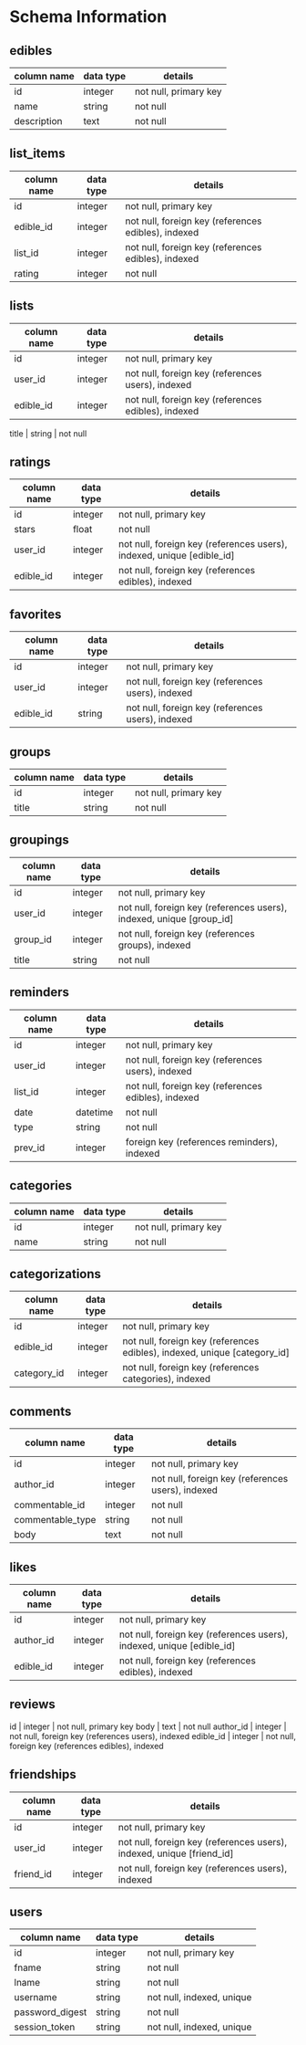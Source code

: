 # Schema Information

## edibles
column name | data type | details
------------|-----------|-----------------------
id          | integer   | not null, primary key
name        | string    | not null
description | text      | not null

## list_items
column name | data type | details
------------|-----------|-----------------------
id          | integer   | not null, primary key
edible_id   | integer   | not null, foreign key (references edibles), indexed
list_id     | integer   | not null, foreign key (references edibles), indexed
rating      | integer   | not null

## lists
column name | data type | details
------------|-----------|-----------------------
id          | integer   | not null, primary key
user_id     | integer   | not null, foreign key (references users), indexed
edible_id   | integer   | not null, foreign key (references edibles), indexed

title       | string    | not null

## ratings
column name | data type | details
------------|-----------|-----------------------
id          | integer   | not null, primary key
stars       | float     | not null
user_id   | integer   | not null, foreign key (references users), indexed, unique [edible_id]
edible_id   | integer   | not null, foreign key (references edibles), indexed

## favorites
column name | data type | details
------------|-----------|-----------------------
id          | integer   | not null, primary key
user_id     | integer   | not null, foreign key (references users), indexed
edible_id   | string    | not null, foreign key (references users), indexed

## groups
column name | data type | details
------------|-----------|-----------------------
id          | integer   | not null, primary key
title       | string    | not null

## groupings
column name | data type | details
------------|-----------|-----------------------
id          | integer   | not null, primary key
user_id     | integer   | not null, foreign key (references users), indexed, unique [group_id]
group_id    | integer   | not null, foreign key (references groups), indexed
title       | string    | not null

## reminders
column name | data type | details
------------|-----------|-----------------------
id          | integer   | not null, primary key
user_id     | integer   | not null, foreign key (references users), indexed
list_id     | integer   | not null, foreign key (references edibles), indexed
date        | datetime  | not null
type        | string    | not null
prev_id     | integer   | foreign key (references reminders), indexed

## categories
column name | data type | details
------------|-----------|-----------------------
id          | integer   | not null, primary key
name        | string    | not null

## categorizations
column name | data type | details
------------|-----------|-----------------------
id          | integer   | not null, primary key
edible_id   | integer   | not null, foreign key (references edibles), indexed, unique [category_id]
category_id | integer   | not null, foreign key (references categories), indexed

## comments
column name     | data type | details
----------------|-----------|-----------------------
id              | integer   | not null, primary key
author_id       | integer   | not null, foreign key (references users), indexed
commentable_id  | integer   | not null
commentable_type| string    | not null
body            | text      | not null

## likes
column name | data type | details
------------|-----------|-----------------------
id          | integer   | not null, primary key
author_id   | integer   | not null, foreign key (references users), indexed, unique [edible_id]
edible_id   | integer   | not null, foreign key (references edibles), indexed

## reviews
id          | integer   | not null, primary key
body        | text      | not null
author_id   | integer   | not null, foreign key (references users), indexed
edible_id   | integer   | not null, foreign key (references edibles), indexed

## friendships
column name     | data type | details
----------------|-----------|-----------------------
id              | integer   | not null, primary key
user_id         | integer   | not null, foreign key (references users), indexed, unique [friend_id]
friend_id       | integer   | not null, foreign key (references users), indexed

## users
column name     | data type | details
----------------|-----------|-----------------------
id              | integer   | not null, primary key
fname           | string    | not null
lname           | string    | not null
username        | string    | not null, indexed, unique
password_digest | string    | not null
session_token   | string    | not null, indexed, unique
